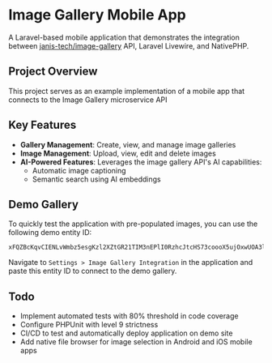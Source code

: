 # Image Gallery Mobile App

A Laravel-based mobile application that demonstrates the integration between [janis-tech/image-gallery](https://github.com/janis-tech/image-gallery) API, Laravel Livewire, and NativePHP.

## Project Overview

This project serves as an example implementation of a mobile app that connects to the Image Gallery microservice API

## Key Features

- **Gallery Management**: Create, view, and manage image galleries
- **Image Management**: Upload, view, edit and delete images
- **AI-Powered Features**: Leverages the image gallery API's AI capabilities:
  - Automatic image captioning 
  - Semantic search using AI embeddings

## Demo Gallery

To quickly test the application with pre-populated images, you can use the following demo entity ID:

```
xFQZBcKqvCIENLvWmbz5esgKzl2XZtGR21TIM3nEPlI0RzhcJtcHS73coooX5ujOxwUOA3ltYPQXsuQDhPHjaY0JyF6mm6bETa7UU1UqzG2b74JSDvg5sj1y
```

Navigate to `Settings > Image Gallery Integration` in the application and paste this entity ID to connect to the demo gallery.

## Todo

- Implement automated tests with 80% threshold in code coverage
- Configure PHPUnit with level 9 strictness
- CI/CD to test and automatically deploy application on demo site
- Add native file browser for image selection in Android and iOS mobile apps